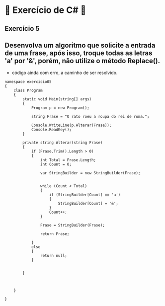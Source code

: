 # :book: Exercício de C# :book:
## Exercício 5
## Desenvolva um algoritmo que solicite a entrada de uma frase, após isso, troque todas as letras 'a' por '&', porém, não utilize o método Replace().

* código ainda com erro, a caminho de ser resolvido.
```
namespace exercicio05
{
    class Program
    {
        static void Main(string[] args)
        {
            Program p = new Program();

            string Frase = "O rato roeu a roupa do rei de roma.";

            Console.WriteLine(p.Alterar(Frase));
            Console.ReadKey();
        }

        private string Alterar(string Frase)
        {
            if (Frase.Trim().Length > 0)
            {
                int Total = Frase.Length;
                int Count = 0;
                
                var StringBuilder = new StringBuilder(Frase);


                while (Count < Total)
                {
                    if (StringBuilder[Count] == 'a')
                    {
                        StringBuilder[Count] = '&';
                    }
                    Count++;
                }

                Frase = StringBuilder(Frase);

                return Frase;

            }
            else
            {
                return null;
            }


        }



    }
    
}
```